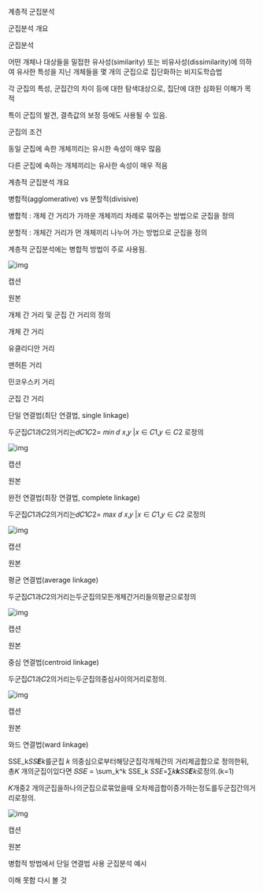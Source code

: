 계층적 군집분석

군집분석 개요

군집분석

어떤 개체나 대상들을 밀접한 유사성(similarity) 또는 비유사성(dissimilarity)에 의하여 유사한 특성을 지닌 개체들을 몇 개의 군집으로 집단화하는 비지도학습법

각 군집의 특성, 군집간의 차이 등에 대한 탐색대상으로, 집단에 대한 심화된 이해가 목적

특이 군집의 발견, 결측값의 보정 등에도 사용될 수 있음.

군집의 조건

동일 군집에 속한 개체끼리는 유시한 속성이 매우 많음

다른 군집에 속하는 개체끼리는 유사한 속성이 매우 적음

계층적 군집분석 개요

병합적(agglomerative) vs 분할적(divisive)

병합적 : 개체 간 거리가 가까운 개체끼리 차례로 묶어주는 방법으로 군집을 정의

분할적 : 개체간 거리가 먼 개체끼리 나누어 가는 방법으로 군집을 정의

계층적 군집분석에는 병합적 방법이 주로 사용됨.

![img](notion://www.notion.so/image/https%3A%2F%2Fs3-us-west-2.amazonaws.com%2Fsecure.notion-static.com%2F7cd59f95-f2ac-4525-a0e8-50f7b4b75c40%2FUntitled.png?table=block&id=867a1d70-d973-42f7-8216-6558f0393dfb&spaceId=c7987d2e-d7c1-414f-810c-4a45d9a07b1c&width=580&userId=e00705ae-8039-435a-bf31-9148d652d269&cache=v2)



캡션

원본



개체 간 거리 및 군집 간 거리의 정의

개체 간 거리

유클리디안 거리 

맨허튼 거리

민코우스키 거리

군집 간 거리

단일 연결법(최단 연결법, single linkage)

두군집𝐶1과𝐶2의거리는𝑑𝐶1𝐶2= 𝑚𝑖𝑛 𝑑 𝑥,𝑦 |𝑥 ∈ 𝐶1,𝑦 ∈ 𝐶2 로정의

![img](notion://www.notion.so/image/https%3A%2F%2Fs3-us-west-2.amazonaws.com%2Fsecure.notion-static.com%2F87975a30-5fad-4f92-b3d1-5c26f24c3d6b%2FUntitled.png?table=block&id=0a52f75d-6d83-41cc-a64d-55dc9e1e24b1&spaceId=c7987d2e-d7c1-414f-810c-4a45d9a07b1c&width=770&userId=e00705ae-8039-435a-bf31-9148d652d269&cache=v2)



캡션

원본



완전 연결법(최장 연결법, complete linkage)

두군집𝐶1과𝐶2의거리는𝑑𝐶1𝐶2= 𝑚𝑎𝑥 𝑑 𝑥,𝑦 |𝑥 ∈ 𝐶1,𝑦 ∈ 𝐶2 로정의

![img](notion://www.notion.so/image/https%3A%2F%2Fs3-us-west-2.amazonaws.com%2Fsecure.notion-static.com%2F87c54418-5801-46e9-8f34-e5b0ad652e12%2FUntitled.png?table=block&id=2a704e92-dca6-4a9f-9da9-92fd251e51f9&spaceId=c7987d2e-d7c1-414f-810c-4a45d9a07b1c&width=770&userId=e00705ae-8039-435a-bf31-9148d652d269&cache=v2)



캡션

원본



평균 연결법(average linkage)

두군집𝐶1과𝐶2의거리는두군집의모든개체간거리들의평균으로정의

![img](notion://www.notion.so/image/https%3A%2F%2Fs3-us-west-2.amazonaws.com%2Fsecure.notion-static.com%2Ff1c1a1d7-bb36-4216-96cd-c23590ac30c7%2FUntitled.png?table=block&id=1a5722fd-8b6c-4394-8228-e597bc0c6293&spaceId=c7987d2e-d7c1-414f-810c-4a45d9a07b1c&width=770&userId=e00705ae-8039-435a-bf31-9148d652d269&cache=v2)



캡션

원본



중심 연결법(centroid linkage)

두군집𝐶1과𝐶2의거리는두군집의중심사이의거리로정의.

![img](notion://www.notion.so/image/https%3A%2F%2Fs3-us-west-2.amazonaws.com%2Fsecure.notion-static.com%2F9e1532f0-7179-4ee8-9880-d149ee147d1a%2FUntitled.png?table=block&id=570f8d9c-bf6b-4620-a097-c0acd01a2e25&spaceId=c7987d2e-d7c1-414f-810c-4a45d9a07b1c&width=770&userId=e00705ae-8039-435a-bf31-9148d652d269&cache=v2)



캡션

원본



와드 연결법(ward linkage)

SSE_k*SS**E**k*﻿를군집 𝑘 의중심으로부터해당군집각개체간의 거리제곱합으로 정의한뒤, 총𝐾 개의군집이있다면 𝑆𝑆𝐸 = \sum_k^k SSE_k *SSE*=∑*k**k**SS**E**k*﻿로정의.(k=1)

𝐾개중2 개의군집을하나의군집으로묶었을때 오차제곱합이증가하는정도를두군집간의거리로정의.

![img](notion://www.notion.so/image/https%3A%2F%2Fs3-us-west-2.amazonaws.com%2Fsecure.notion-static.com%2F975e5536-2023-4e31-8aa6-5ba270d4fa33%2FUntitled.png?table=block&id=d77044fb-e14a-4b48-b7ae-5d017a32b992&spaceId=c7987d2e-d7c1-414f-810c-4a45d9a07b1c&width=770&userId=e00705ae-8039-435a-bf31-9148d652d269&cache=v2)



캡션

원본



병합적 방법에서 단일 연결법 사용 군집분석 예시

이해 못함 다시 볼 것 